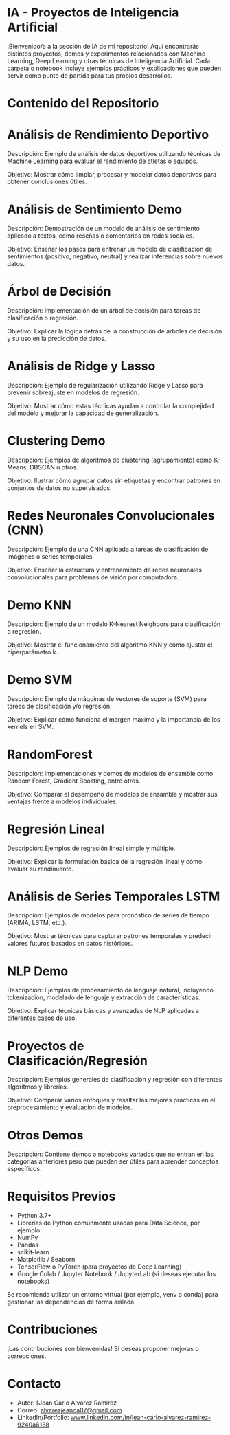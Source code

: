 # IA - Proyectos de Inteligencia Artificial

¡Bienvenido/a a la sección de IA de mi repositorio! Aquí encontrarás distintos proyectos, demos y experimentos relacionados con Machine Learning, Deep Learning y otras técnicas de Inteligencia Artificial. Cada carpeta o notebook incluye ejemplos prácticos y explicaciones que pueden servir como punto de partida para tus propios desarrollos.

# Contenido del Repositorio
# Análisis de Rendimiento Deportivo

Descripción: Ejemplo de análisis de datos deportivos utilizando técnicas de Machine Learning para evaluar el rendimiento de atletas o equipos.

Objetivo: Mostrar cómo limpiar, procesar y modelar datos deportivos para obtener conclusiones útiles.

# Análisis de Sentimiento Demo

Descripción: Demostración de un modelo de análisis de sentimiento aplicado a textos, como reseñas o comentarios en redes sociales.

Objetivo: Enseñar los pasos para entrenar un modelo de clasificación de sentimientos (positivo, negativo, neutral) y realizar inferencias sobre nuevos datos.

# Árbol de Decisión

Descripción: Implementación de un árbol de decisión para tareas de clasificación o regresión.

Objetivo: Explicar la lógica detrás de la construcción de árboles de decisión y su uso en la predicción de datos.

# Análisis de Ridge y Lasso

Descripción: Ejemplo de regularización utilizando Ridge y Lasso para prevenir sobreajuste en modelos de regresión.

Objetivo: Mostrar cómo estas técnicas ayudan a controlar la complejidad del modelo y mejorar la capacidad de generalización.

# Clustering Demo

Descripción: Ejemplos de algoritmos de clustering (agrupamiento) como K-Means, DBSCAN u otros.

Objetivo: Ilustrar cómo agrupar datos sin etiquetas y encontrar patrones en conjuntos de datos no supervisados.

# Redes Neuronales Convolucionales (CNN)

Descripción: Ejemplo de una CNN aplicada a tareas de clasificación de imágenes o series temporales.

Objetivo: Enseñar la estructura y entrenamiento de redes neuronales convolucionales para problemas de visión por computadora.

# Demo KNN

Descripción: Ejemplo de un modelo K-Nearest Neighbors para clasificación o regresión.

Objetivo: Mostrar el funcionamiento del algoritmo KNN y cómo ajustar el hiperparámetro k.

# Demo SVM

Descripción: Ejemplo de máquinas de vectores de soporte (SVM) para tareas de clasificación y/o regresión.

Objetivo: Explicar cómo funciona el margen máximo y la importancia de los kernels en SVM.

# RandomForest

Descripción: Implementaciones y demos de modelos de ensamble como Random Forest, Gradient Boosting, entre otros.

Objetivo: Comparar el desempeño de modelos de ensamble y mostrar sus ventajas frente a modelos individuales.

# Regresión Lineal

Descripción: Ejemplos de regresión lineal simple y múltiple.

Objetivo: Explicar la formulación básica de la regresión lineal y cómo evaluar su rendimiento.

# Análisis de Series Temporales LSTM

Descripción: Ejemplos de modelos para pronóstico de series de tiempo (ARIMA, LSTM, etc.).

Objetivo: Mostrar técnicas para capturar patrones temporales y predecir valores futuros basados en datos históricos.

# NLP Demo

Descripción: Ejemplos de procesamiento de lenguaje natural, incluyendo tokenización, modelado de lenguaje y extracción de características.

Objetivo: Explicar técnicas básicas y avanzadas de NLP aplicadas a diferentes casos de uso.

# Proyectos de Clasificación/Regresión

Descripción: Ejemplos generales de clasificación y regresión con diferentes algoritmos y librerías.

Objetivo: Comparar varios enfoques y resaltar las mejores prácticas en el preprocesamiento y evaluación de modelos.

# Otros Demos

Descripción: Contiene demos o notebooks variados que no entran en las categorías anteriores pero que pueden ser útiles para aprender conceptos específicos.

# Requisitos Previos
- Python 3.7+
- Librerías de Python comúnmente usadas para Data Science, por ejemplo:
- NumPy
- Pandas
- scikit-learn
- Matplotlib / Seaborn
- TensorFlow o PyTorch (para proyectos de Deep Learning)
- Google Colab / Jupyter Notebook / JupyterLab (si deseas ejecutar los notebooks)

Se recomienda utilizar un entorno virtual (por ejemplo, venv o conda) para gestionar las dependencias de forma aislada.

# Contribuciones
¡Las contribuciones son bienvenidas! Si deseas proponer mejoras o correcciones.

# Contacto
- Autor: [Jean Carlo Alvarez Ramirez
- Correo: alvarezjeanca07@gmail.com
- LinkedIn/Portfolio: www.linkedin.com/in/jean-carlo-alvarez-ramirez-9240a6138
